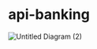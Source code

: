 # api-banking
![Untitled Diagram (2)](https://user-images.githubusercontent.com/44493646/69215865-5611ce80-0b9d-11ea-8755-457d26b791c8.png)

